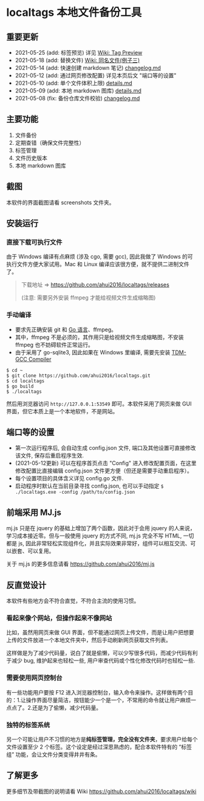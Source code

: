 # localtags 本地文件备份工具


## 重要更新

- 2021-05-25 (add: 标签预览) 详见 [Wiki: Tag Preview](https://github.com/ahui2016/localtags/wiki/Tag-Preview-(update:-2021-05-25))
- 2021-05-18 (add: 替换文件) [Wiki: 同名文件(例子三)](https://github.com/ahui2016/localtags/wiki/Same-Name-Files)
- 2021-05-14 (add: 快速创建 markdown 笔记) [changelog.md](./docs/changelog.md)
- 2021-05-12 (add: 通过网页修改配置) 详见本页后文 "端口等的设置"
- 2021-05-10 (add: 单个文件体积上限) [details.md](./docs/details.md)
- 2021-05-09 (add: 本地 markdown 图库) [details.md](./docs/details.md)
- 2021-05-08 (fix: 备份仓库文件校验) [changelog.md](./docs/changelog.md)


## 主要功能

1. 文件备份
2. 定期查错（确保文件完整性）
3. 标签管理
4. 文件历史版本
5. 本地 markdown 图库


## 截图

本软件的界面截图请看 screenshots 文件夹。


## 安装运行

### 直接下载可执行文件

由于 Windows 编译有点麻烦 (涉及 cgo, 需要 gcc), 因此我做了 Windows 的可执行文件方便大家试用。Mac 和 Linux 编译应该很方便，就不提供二进制文件了。

> 下载地址 => https://github.com/ahui2016/localtags/releases
>
> (注意: 需要另外安装 ffmpeg 才能给视频文件生成缩略图)

### 手动编译

- 要求先正确安装 git 和 [Go 语言](https://golang.google.cn/)、ffmpeg。
- 其中，ffmpeg 不是必须的，其作用只是给视频文件生成缩略图，不安装 ffmpeg 也不妨碍软件正常运行。
- 由于采用了 go-sqlite3, 因此如果在 Windows 里编译, 需要先安装 [TDM-GCC Compiler](https://sourceforge.net/projects/tdm-gcc/)

```
$ cd ~
$ git clone https://github.com/ahui2016/localtags.git
$ cd localtags
$ go build
$ ./localtags
```

然后用浏览器访问 `http://127.0.0.1:53549` 即可。本软件采用了网页来做 GUI 界面，但它本质上是一个本地软件，不是网站。


## 端口等的设置

- 第一次运行程序后, 会自动生成 config.json 文件, 端口及其他设置可直接修改该文件, 保存后重启程序生效.
- (2021-05-12更新) 可以在程序首页点击 "Config" 进入修改配置页面，在这里修改配置比直接编辑 config.json 文件更方便（但还是需要手动重启程序）。
- 每个设置项目的具体含义详见 config.go 文件.
- 启动程序时默认在当前目录寻找 config.json, 也可以手动指定 `$ ./localtags.exe -config /path/to/config.json`


## 前端采用 MJ.js

mj.js 只是在 jquery 的基础上增加了两个函数，因此对于会用 jquery 的人来说，学习成本接近零。但与一般使用 jquery 的方式不同, mj.js 完全不写 HTML, 一切都是 js, 因此非常轻松实现组件化，并且实际效果非常好，组件可以相互交流、可以嵌套、可以复用。

关于 mj.js 的更多信息请看 https://github.com/ahui2016/mj.js


## 反直觉设计

本软件有些地方会不符合直觉，不符合主流的使用习惯。

### 看起来像个网站，但操作起来不像网站

比如，虽然用网页来做 GUI 界面，但不能通过网页上传文件，而是让用户把想要上传的文件放进一个本地文件夹中，然后手动刷新网页获取文件列表。

这样做是为了减少代码量，说白了就是偷懒，可以少写很多代码，而减少代码有利于减少 bug, 维护起来也轻松一些, 用户审查代码或个性化修改代码时也轻松一些.

### 需要使用网页控制台

有一些功能用户要按 F12 进入浏览器控制台，输入命令来操作。这样做有两个目的：1.让操作界面尽量简洁，按钮能少一个是一个，不常用的命令就让用户麻烦一点点了。2.还是为了偷懒，减少代码量。

### 独特的标签系统

另一个可能让用户不习惯的地方是**纯标签管理，完全没有文件夹**，要求用户给每个文件设置至少 2 个标签。这个设定是经过深思熟虑的，配合本软件特有的 “标签组” 功能，会让文件分类变得井井有条。


## 了解更多

更多细节及带截图的说明请看 Wiki https://github.com/ahui2016/localtags/wiki
